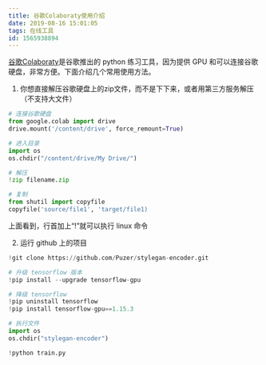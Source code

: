 ```yaml
---
title: 谷歌Colaboraty使用介绍
date: 2019-08-16 15:01:05
tags: 在线工具
id: 1565938894
---
```

[谷歌Colaboraty](https://colab.research.google.com)是谷歌推出的 python 练习工具，因为提供 GPU 和可以连接谷歌硬盘，非常方便。下面介绍几个常用使用方法。

1. 你想直接解压谷歌硬盘上的zip文件，而不是下下来，或者用第三方服务解压（不支持大文件）
```python
# 连接谷歌硬盘
from google.colab import drive
drive.mount('/content/drive', force_remount=True)

# 进入目录
import os
os.chdir("/content/drive/My Drive/")

# 解压
!zip filename.zip

# 复制
from shutil import copyfile
copyfile('source/file1', 'target/file1)
```
上面看到，行首加上“!”就可以执行 linux 命令

2. 运行 github 上的项目
```python
!git clone https://github.com/Puzer/stylegan-encoder.git

# 升级 tensorflow 版本
!pip install --upgrade tensorflow-gpu

# 降级 tensorflow
!pip uninstall tensorflow
!pip install tensorflow-gpu==1.15.3

# 执行文件
import os
os.chdir("stylegan-encoder")

!python train.py
```